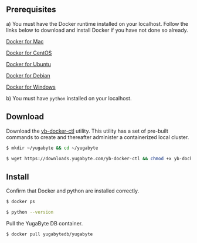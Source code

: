 ## Prerequisites

a) You must have the Docker runtime installed on your localhost. Follow the links below to download and install Docker if you have not done so already.

<i class="fa fa-apple" aria-hidden="true"></i> [Docker for Mac](https://store.docker.com/editions/community/docker-ce-desktop-mac) 

<i class="icon-centos"></i> [Docker for CentOS](https://store.docker.com/editions/community/docker-ce-server-centos) 

<i class="icon-ubuntu"></i> [Docker for Ubuntu](https://store.docker.com/editions/community/docker-ce-server-ubuntu) 

<i class="icon-debian"></i> [Docker for Debian](https://store.docker.com/editions/community/docker-ce-server-debian) 

<i class="fa fa-windows" aria-hidden="true"></i> [Docker for Windows](https://store.docker.com/editions/community/docker-ce-desktop-windows) 

b) You must have `python` installed on your localhost.

## Download

Download the [yb-docker-ctl](../../admin/yb-docker-ctl/) utility. This utility has a set of pre-built commands to create and thereafter administer a containerized local cluster. 

```{.sh .copy .separator-dollar}
$ mkdir ~/yugabyte && cd ~/yugabyte
```
```{.sh .copy .separator-dollar}
$ wget https://downloads.yugabyte.com/yb-docker-ctl && chmod +x yb-docker-ctl
```

## Install

Confirm that Docker and python are installed correctly.

```{.sh .copy .separator-dollar}
$ docker ps
```
```{.sh .copy .separator-dollar}
$ python --version
```

Pull the YugaByte DB container.

```{.sh .copy .separator-dollar}
$ docker pull yugabytedb/yugabyte
```
